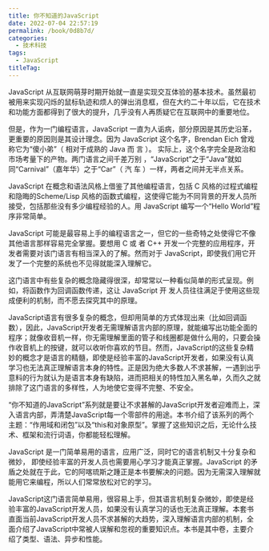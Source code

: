 ```yaml
---
title: 你不知道的JavaScript
date: 2022-07-04 22:57:19
permalink: /book/0d8b7d/
categories:
  - 技术科技
tags:
  - JavaScript
titleTag: 
---
```


JavaScript 从互联网萌芽时期开始就一直是实现交互体验的基本技术。虽然最初被用来实现闪烁的鼠标轨迹和烦人的弹出消息框，但在大约二十年以后，它在技术和功能方面都得到了很大的提升，几乎没有人再质疑它在互联网中的重要地位。

但是，作为一门编程语言，JavaScript 一直为人诟病，部分原因是其历史沿革，更重要的原因则是其设计理念。因为 JavaScript 这个名字，Brendan Eich 曾戏称它为“傻小弟”（ 相对于成熟的 Java 而 言 ）。 实际上，这个名字完全是政治和市场考量下的产物。两门语言之间千差万别 ，“JavaScript”之于“Java”就如同“Carnival”（嘉年华）之于“Car”（ 汽 车 ）一样，两者之间并无半点关系。

JavaScript 在概念和语法风格上借鉴了其他编程语言，包括 C 风格的过程式编程和隐晦的Scheme/Lisp 风格的函数式编程，这使得它能为不同背景的开发人员所接受，包括那些没有多少编程经验的人。用 JavaScript 编写一个“Hello World”程序非常简单。

JavaScript 可能是最容易上手的编程语言之一，但它的一些奇特之处使得它不像其他语言那样容易完全掌握。要想用 C 或 者 C++ 开发一个完整的应用程序，开发者需要对该门语言有相当深入的了解。然而对于 JavaScript，即使我们用它开发了一个完整的系统也不见得就能深入理解它。

这门语言中有些复杂的概念隐藏得很深，却常常以一种看似简单的形式呈现。例如，将函数作为回调函数传递，这让 JavaScript 开 发人员往往满足于使用这些现成便利的机制，而不愿去探究其中的原理。

<!-- more -->

<BookShelf
album="https://cdn.staticaly.com/gh/jonsam-ng/image-hosting@master/oxygen-space/image.549txue6kmc0.webp"
:pages="213"
link="https://www.aliyundrive.com/s/PRDXLJvEUM2"
douban="https://book.douban.com/subject/26351021/"
author="[美] Kyle Simpson"
publisher="人民邮电出版社"
intro="本书介绍了该系列的两个主题：“作用域和闭包”以及“this和对象原型”。掌握了这些知识之后，无论什么技术、框架和流行词语，你都能轻松理解。"
lang="中文"
/>

JavaScript语言有很多复杂的概念，但却用简单的方式体现出来（比如回调函数），因此，JavaScript开发者无需理解语言内部的原理，就能编写出功能全面的程序；就像收音机一样，你无需理解里面的管子和线圈都是做什么用的，只要会操作收音机上的按键，就可以收听你喜欢的节目。然而，JavaScript的这些复杂精妙的概念才是语言的精髓，即使是经验丰富的JavaScript开发者，如果没有认真学习也无法真正理解语言本身的特性。正是因为绝大多数人不求甚解，一遇到出乎意料的行为就认为是语言本身有缺陷，进而把相关的特性加入黑名单，久而久之就排除了这门语言的多样性，人为地使它变得不完整、不安全。

“你不知道的JavaScript”系列就是要让不求甚解的JavaScript开发者迎难而上，深入语言内部，弄清楚JavaScript每一个零部件的用途。本书介绍了该系列的两个主题：“作用域和闭包”以及“this和对象原型”。掌握了这些知识之后，无论什么技术、框架和流行词语，你都能轻松理解。

<BookShelf
album="https://cdn.staticaly.com/gh/jonsam-ng/image-hosting@master/oxygen-space/image.534dmb3d6b80.webp"
:pages="382"
link="https://www.aliyundrive.com/s/vNmLQX5tSwH"
douban="https://book.douban.com/subject/26854244/"
author="[美] Kyle Simpson"
publisher="人民邮电出版社"
intro="本套书直面当前JavaScript开发人员不求甚解的大趋势，深入理解语言内部的机制，全面介绍了JavaScript中常被人误解和忽视的重要知识点。本书是其中卷，主要介绍了类型、语法、异步和性能。"
lang="中文"
/>

JavaScript 是一门简单易用的语言，应用广泛，同时它的语言机制又十分复杂和微妙， 即使经验丰富的开发人员也需要用心学习才能真正掌握。JavaScript 的矛盾之处就在于此，它的阿喀琉斯之踵正是本书要解决的问题。因为无需深入理解就能用它来编程，所以人们常常放松对它的学习。

JavaScript这门语言简单易用，很容易上手，但其语言机制复杂微妙，即使是经验丰富的JavaScript开发人员，如果没有认真学习的话也无法真正理解。本套书直面当前JavaScript开发人员不求甚解的大趋势，深入理解语言内部的机制，全面介绍了JavaScript中常被人误解和忽视的重要知识点。本书是其中卷，主要介绍了类型、语法、异步和性能。

<BookShelf
album="https://cdn.staticaly.com/gh/jonsam-ng/image-hosting@master/oxygen-space/image.1dafp8arkpj4.webp"
:pages="290"
link="https://www.aliyundrive.com/s/x6AG99B4v5F"
douban=""
author="[美] Kyle Simpson"
publisher="人民邮电出版社"
intro=""
lang="中文"
/>

